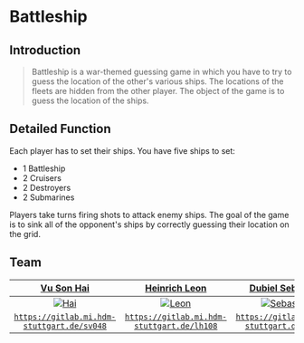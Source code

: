 # Battleship

## Introduction

> Battleship is a war-themed guessing game in which you have to try to guess the location of the other's various ships. The locations of the fleets are hidden from the other player. The object of the game is to guess the location of the ships.

## Detailed Function

Each player has to set their ships. You have five ships to set:

- 1 Battleship
- 2 Cruisers
- 2 Destroyers
- 2 Submarines

Players take turns firing shots to attack enemy ships.
The goal of the game is to sink all of the opponent's ships by correctly guessing their location on the grid.

## Team

| <a href="https://gitlab.mi.hdm-stuttgart.de/sv048" target="_blank">**Vu Son Hai**</a> | <a href="https://gitlab.mi.hdm-stuttgart.de/lh108" target="_blank">**Heinrich Leon**</a> | <a href="https://gitlab.mi.hdm-stuttgart.de/sd114" target="_blank">**Dubiel Sebastian**</a> |
| :---: |:---:| :---:|
| [![Hai](https://gitlab.mi.hdm-stuttgart.de/uploads/-/system/user/avatar/1055/avatar.png?width=400)](https://gitlab.mi.hdm-stuttgart.de/sv048)    | [![Leon](https://gitlab.mi.hdm-stuttgart.de/uploads/-/system/user/avatar/1210/avatar.png?width=400)](https://gitlab.mi.hdm-stuttgart.de/lh108) | [![Sebastian](https://gitlab.mi.hdm-stuttgart.de/uploads/-/system/user/avatar/1208/avatar.png?width=90)](https://gitlab.mi.hdm-stuttgart.de/sd114)  |
| <a href="https://gitlab.mi.hdm-stuttgart.de/sv048" target="_blank">`https://gitlab.mi.hdm-stuttgart.de/sv048`</a> | <a href="https://gitlab.mi.hdm-stuttgart.de/lh108" target="_blank">`https://gitlab.mi.hdm-stuttgart.de/lh108`</a> | <a href="https://gitlab.mi.hdm-stuttgart.de/sd114" target="_blank">`https://gitlab.mi.hdm-stuttgart.de/sd114`</a> |
